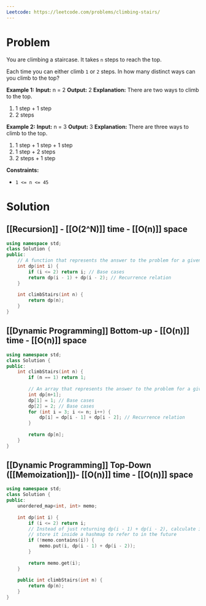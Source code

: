```yaml
---
Leetcode: https://leetcode.com/problems/climbing-stairs/
---
```

# Problem

You are climbing a staircase. It takes `n` steps to reach the top.

Each time you can either climb `1` or `2` steps. In how many distinct ways can you climb to the top?

**Example 1:**
**Input:** n = 2
**Output:** 2
**Explanation:** There are two ways to climb to the top.
1. 1 step + 1 step
2. 2 steps

**Example 2:**
**Input:** n = 3
**Output:** 3
**Explanation:** There are three ways to climb to the top.
1. 1 step + 1 step + 1 step
2. 1 step + 2 steps
3. 2 steps + 1 step

**Constraints:**

- `1 <= n <= 45`

# Solution

## [[Recursion]] - [[O(2^N)]] time - [[O(n)]] space

```cpp
using namespace std;
class Solution {
public:
    // A function that represents the answer to the problem for a given state
    int dp(int i) {
        if (i <= 2) return i; // Base cases
        return dp(i - 1) + dp(i - 2); // Recurrence relation
    }
    
    int climbStairs(int n) {
        return dp(n);
    }
}
```

## [[Dynamic Programming]] Bottom-up - [[O(n)]] time - [[O(n)]] space

```cpp
using namespace std;
class Solution {
public:
    int climbStairs(int n) {
        if (n == 1) return 1;
        
        // An array that represents the answer to the problem for a given state
        int dp[n+1]; 
        dp[1] = 1; // Base cases
        dp[2] = 2; // Base cases
        for (int i = 3; i <= n; i++) {
            dp[i] = dp[i - 1] + dp[i - 2]; // Recurrence relation
        }
        
        return dp[n];
    }
}
```
## [[Dynamic Programming]] Top-Down ([[Memoization]])- [[O(n)]] time - [[O(n)]] space

```cpp
using namespace std;
class Solution {
public:
    unordered_map<int, int> memo;
    
    int dp(int i) {
        if (i <= 2) return i;
        // Instead of just returning dp(i - 1) + dp(i - 2), calculate it once and then
        // store it inside a hashmap to refer to in the future
        if (!memo.contains(i)) {
            memo.put(i, dp(i - 1) + dp(i - 2));
        }
        
        return memo.get(i);
    }
    
    public int climbStairs(int n) {
        return dp(n);
    }
}
```
